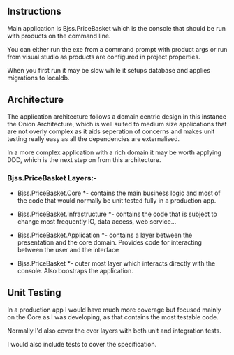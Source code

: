 ## Instructions

Main application is Bjss.PriceBasket which is the console that should be run with products on the command line.

You can either run the exe from a command prompt with product args or run from visual studio as products are configured in project properties.

When you first run it may be slow while it setups database and applies migrations to localdb.

## Architecture

The application architecture follows a domain centric design in this instance the Onion Architecture, which is well
suited to medium size applications that are not overly complex as it aids seperation of concerns and makes unit
testing really easy as all the dependencies are externalised.

In a more complex application with a rich domain it may be worth applying DDD, which is the next step on from this architecture.

### Bjss.PriceBasket Layers:-

 * Bjss.PriceBasket.Core *- contains the main business logic and most of the code that would normally be unit tested fully in a production app.

 * Bjss.PriceBasket.Infrastructure *- contains the code that is subject to change most frequently IO, data access, web service...

 * Bjss.PriceBasket.Application *- contains a layer between the presentation and the core domain.  Provides code for interacting between the user and the interface

 * Bjss.PriceBasket *- outer most layer which interacts directly with the console.  Also boostraps the application.

 ## Unit Testing
  
  In a production app I would have much more coverage but focused mainly on the Core as I was developing, as that contains the most testable code.
  
  Normally I'd also cover the over layers with both unit and integration tests.
  
  I would also include tests to cover the specification.

  


